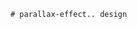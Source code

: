     # parallax-effect.. design                                                                                                                                                                                                                                                                                                                                                                                   
                                     

